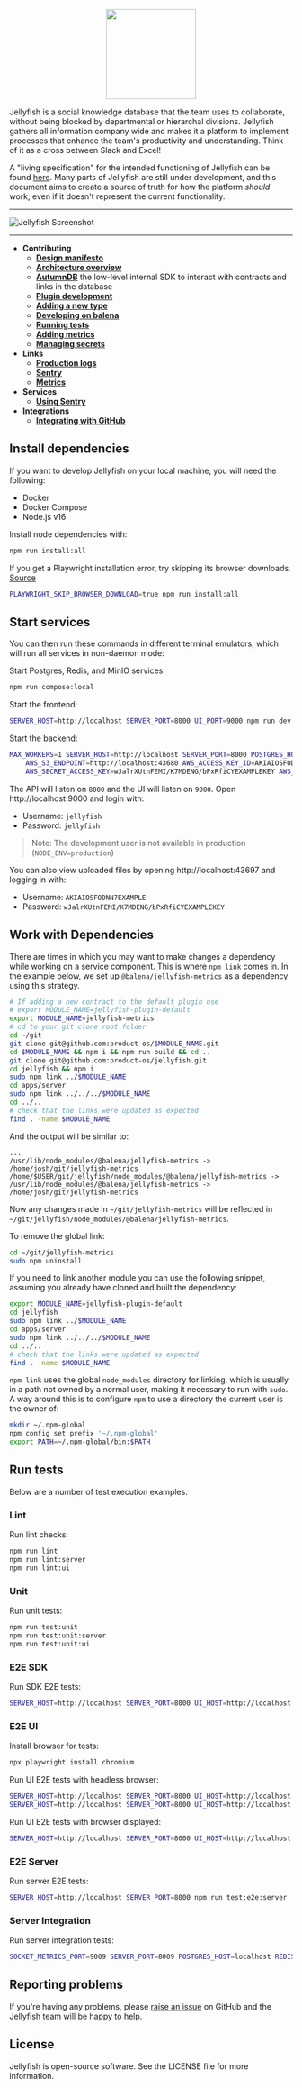 <p align="center">
	<img src="./banner.png" height="160" />
</p>

Jellyfish is a social knowledge database that the team uses to collaborate,
without being blocked by departmental or hierarchal divisions. Jellyfish
gathers all information company wide and makes it a platform to implement
processes that enhance the team's productivity and understanding. Think of it
as a cross between Slack and Excel!

A "living specification" for the intended functioning of Jellyfish can be found [here](https://docs.google.com/document/d/1psa9upjr__LDbF0442ndW72Nj8jAuA48mmqPdahQBUs/edit?usp=sharing).
Many parts of Jellyfish are still under development, and this document aims to create a source of truth for how the platform *should* work, even if it doesn't represent the current functionality.

***

![Jellyfish Screenshot](./docs/assets/screenshot.png)

***

- **Contributing**
	- [**Design manifesto**](https://github.com/product-os/jellyfish/blob/master/docs/design-manifesto.markdown)
	- [**Architecture overview**](https://github.com/product-os/jellyfish/blob/master/ARCHITECTURE.md)
	- [**AutumnDB**](https://github.com/product-os/autumndb/blob/master/README.md) the low-level internal SDK to interact with contracts and links in the database
	- [**Plugin development**](https://github.com/product-os/jellyfish/blob/master/docs/developing/plugins.markdown)
	- [**Adding a new type**](https://github.com/product-os/jellyfish/blob/master/docs/developing/add-new-type.markdown)
	- [**Developing on balena**](https://github.com/product-os/jellyfish/blob/master/docs/developing/on-balena.markdown)
	- [**Running tests**](https://github.com/product-os/jellyfish/blob/master/docs/developing/running-tests.markdown)
	- [**Adding metrics**](https://github.com/product-os/jellyfish-metrics/blob/master/doc/adding-metrics.markdown)
	- [**Managing secrets**](https://github.com/product-os/secrets)
- **Links**
	- [**Production logs**](https://monitor.balena-cloud.com/explore?left=%5B%22now-3h%22,%22now%22,%22loki%22,%7B%22expr%22:%22%22,%22datasource%22:%22loki%22,%22refId%22:%22A%22%7D%5D&orgId=1)
	- [**Sentry**](https://sentry.io/organizations/balena/issues/?project=1366139)
	- [**Metrics**](https://monitor.balena-cloud.com/dashboards/f/auto/auto)
- **Services**
	- [**Using Sentry**](https://github.com/product-os/jellyfish/blob/master/docs/sentry.markdown)
- **Integrations**
	- [**Integrating with GitHub**](https://github.com/product-os/jellyfish/blob/master/docs/integrating-github.markdown)

## Install dependencies
If you want to develop Jellyfish on your local machine, you will need the following:

- Docker
- Docker Compose
- Node.js v16

Install node dependencies with:
```sh
npm run install:all
```

If you get a Playwright installation error, try skipping its browser downloads. [Source](https://github.com/microsoft/playwright/issues/1941#issuecomment-1008338376)
```sh
PLAYWRIGHT_SKIP_BROWSER_DOWNLOAD=true npm run install:all
```

## Start services
You can then run these commands in different terminal emulators, which will run all services in non-daemon mode:

Start Postgres, Redis, and MinIO services:
```sh
npm run compose:local
```

Start the frontend:
```sh
SERVER_HOST=http://localhost SERVER_PORT=8000 UI_PORT=9000 npm run dev:ui
```

Start the backend:
```sh
MAX_WORKERS=1 SERVER_HOST=http://localhost SERVER_PORT=8000 POSTGRES_HOST=localhost REDIS_HOST=localhost \
    AWS_S3_ENDPOINT=http://localhost:43680 AWS_ACCESS_KEY_ID=AKIAIOSFODNN7EXAMPLE \
    AWS_SECRET_ACCESS_KEY=wJalrXUtnFEMI/K7MDENG/bPxRfiCYEXAMPLEKEY AWS_S3_BUCKET_NAME=jellyfish npm run dev:server
```

The API will listen on `8000` and the UI will listen on `9000`. Open http://localhost:9000 and login with:
- Username: `jellyfish`
- Password: `jellyfish`

> Note: The development user is not available in production
> (`NODE_ENV=production`)

You can also view uploaded files by opening http://localhost:43697 and logging in with:
- Username: `AKIAIOSFODNN7EXAMPLE`
- Password: `wJalrXUtnFEMI/K7MDENG/bPxRfiCYEXAMPLEKEY`

## Work with Dependencies
There are times in which you may want to make changes a dependency while working on a service component.
This is where `npm link` comes in. In the example below, we set up `@balena/jellyfish-metrics` as a dependency
using this strategy.

```bash
# If adding a new contract to the default plugin use
# export MODULE_NAME=jellyfish-plugin-default
export MODULE_NAME=jellyfish-metrics
# cd to your git clone root folder
cd ~/git
git clone git@github.com:product-os/$MODULE_NAME.git
cd $MODULE_NAME && npm i && npm run build && cd ..
git clone git@github.com:product-os/jellyfish.git
cd jellyfish && npm i
sudo npm link ../$MODULE_NAME
cd apps/server
sudo npm link ../../../$MODULE_NAME
cd ../..
# check that the links were updated as expected
find . -name $MODULE_NAME
```

And the output will be similar to:
```
...
/usr/lib/node_modules/@balena/jellyfish-metrics -> /home/josh/git/jellyfish-metrics
/home/$USER/git/jellyfish/node_modules/@balena/jellyfish-metrics -> /usr/lib/node_modules/@balena/jellyfish-metrics -> /home/josh/git/jellyfish-metrics
```

Now any changes made in `~/git/jellyfish-metrics` will be reflected in `~/git/jellyfish/node_modules/@balena/jellyfish-metrics`.

To remove the global link:

```sh
cd ~/git/jellyfish-metrics
sudo npm uninstall
```

If you need to link another module you can use the following snippet, assuming you already have cloned and built the dependency:

```sh
export MODULE_NAME=jellyfish-plugin-default
cd jellyfish
sudo npm link ../$MODULE_NAME
cd apps/server
sudo npm link ../../../$MODULE_NAME
cd ../..
# check that the links were updated as expected
find . -name $MODULE_NAME
```

`npm link` uses the global `node_modules` directory for linking, which is usually in a path not owned by a normal user, making it necessary to run with `sudo`.
A way around this is to configure `npm` to use a directory the current user is the owner of:
```sh
mkdir ~/.npm-global
npm config set prefix '~/.npm-global'
export PATH=~/.npm-global/bin:$PATH
```

## Run tests
Below are a number of test execution examples.

### Lint
Run lint checks:
```sh
npm run lint
npm run lint:server
npm run lint:ui
```

### Unit
Run unit tests:
```sh
npm run test:unit
npm run test:unit:server
npm run test:unit:ui
```

### E2E SDK
Run SDK E2E tests:
```sh
SERVER_HOST=http://localhost SERVER_PORT=8000 UI_HOST=http://localhost UI_PORT=9000 npm run test:e2e:sdk
```

### E2E UI
Install browser for tests:
```sh
npx playwright install chromium
```

Run UI E2E tests with headless browser:
```sh
SERVER_HOST=http://localhost SERVER_PORT=8000 UI_HOST=http://localhost:9000 npm run test:e2e:ui
SERVER_HOST=http://localhost SERVER_PORT=8000 UI_HOST=http://localhost:9000 npx playwright test test/e2e/ui/index.spec.js
```

Run UI E2E tests with browser displayed:
```sh
SERVER_HOST=http://localhost SERVER_PORT=8000 UI_HOST=http://localhost:9000 npx playwright test test/e2e/ui/index.spec.js --headed
```

### E2E Server
Run server E2E tests:
```sh
SERVER_HOST=http://localhost SERVER_PORT=8000 npm run test:e2e:server
```

### Server Integration
Run server integration tests:
```sh
SOCKET_METRICS_PORT=9009 SERVER_PORT=8009 POSTGRES_HOST=localhost REDIS_HOST=localhost npm run test:integration:server
```

## Reporting problems

If you're having any problems, please [raise an issue](https://github.com/product-os/jellyfish/issues/new) on GitHub and the Jellyfish team will be happy to help.

## License

Jellyfish is open-source software. See the LICENSE file for more information.
